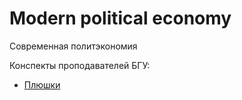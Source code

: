 # Modern political economy
Современная политэкономия

Конспекты проподавателей БГУ:
- [Плюшки](https://drive.google.com/drive/folders/1i2DAih3q3-vdx847uYawSgN5zPfvzFh0)
